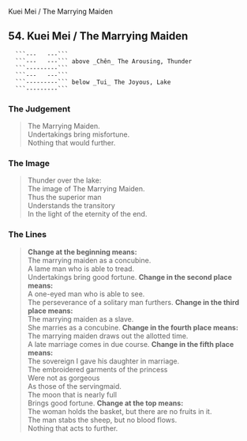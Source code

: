 Kuei Mei / The Marrying Maiden
## 54. Kuei Mei / The Marrying Maiden
      ```---   ---```
      ```---   ---``` above _Chên_ The Arousing, Thunder  
      ```---------```
      ```---   ---```
      ```---------``` below _Tui_ The Joyous, Lake  
      ```---------```
### The Judgement
> The Marrying Maiden.  
 Undertakings bring misfortune.  
 Nothing that would further.
### The Image
> Thunder over the lake:  
 The image of The Marrying Maiden.  
 Thus the superior man  
 Understands the transitory  
 In the light of the eternity of the end.
### The Lines

 > **Change at the beginning means:**  
 The marrying maiden as a concubine.  
 A lame man who is able to tread.  
 Undertakings bring good fortune.
 > **Change in the second place means:**  
 A one-eyed man who is able to see.  
 The perseverance of a solitary man furthers.
 > **Change in the third place means:**  
 The marrying maiden as a slave.  
 She marries as a concubine.
 > **Change in the fourth place means:**  
 The marrying maiden draws out the allotted time.  
 A late marriage comes in due course.
 > **Change in the fifth place means:**  
 The sovereign I gave his daughter in marriage.  
 The embroidered garments of the princess  
 Were not as gorgeous  
 As those of the servingmaid.  
 The moon that is nearly full  
 Brings good fortune.
 > **Change at the top means:**  
 The woman holds the basket, but there are no fruits in it.  
 The man stabs the sheep, but no blood flows.  
 Nothing that acts to further.



